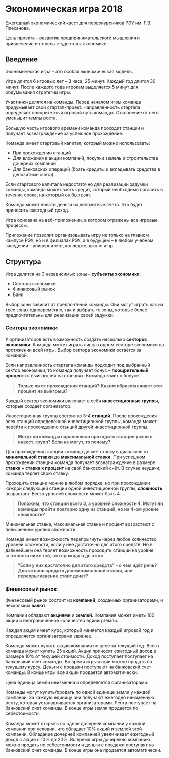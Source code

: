 # Экономическая игра 2018

Ежегодный экономический квест для первокурсников РЭУ им. Г.В. Плеханова.

Цель проекта – развитие предпринимательского мышления и привлечение интереса студентов к экономике.

## Введение
Экономическая игра – это особая экономическая модель.

Игра длится 6 игровых лет – 3 часа, 25 минут. Каждый год длится 30 минут. После каждого года игрокам выделяется 5 минут для обдумывания стратегии игры.

Участники делятся на команды. Перед началом игры команда придумывает свой стартап-проект. Направленность стартапа определяет приоритетный игровой путь команды. Отклонение от него уменьшит темпы роста.

Большую часть игрового времени команда проходит станции и получает вознаграждение за успешное прохождение.

Команда имеет стартовый капитал, который можно использовать:

* При прохождении станций
* Для вложения в акции компаний, покупки земель и строительства дочерних компаний
* Для банковских операций (брать кредиты и вкладывать средства в депозитные счета)

Если стартового капитала недостаточно для реализации задумки команды, команда может взять кредит, который необходимо погасить в течение срока, на который он был взят.

Команда может внести деньги на депозитные счета. Это будет приносить ежегодный доход.

Игра основана на веб-приложении, в котором отражены все игровые процессы.

Приложение позволит организовывать игру не только на главном кампусе РЭУ, но и в филиалах РЭУ, а в будущем – в любом учебном заведении – университете, колледже, школе и пр.

## Структура

Игра делится на 3 независимых зоны – **субъекты экономики**:

* Сектора экономики
* Финансовый рынок
* Банк

Выбор зоны зависит от предпочтений команды. Они могут играть как на трёх зонах одновременно, так и выбрать те зоны, которые более предпочтительны для реализации своей задумки.

### Сектора экономики

У организаторов есть возможность создать несколько **секторов экономики**. Команда может играть лишь в одном секторе экономики на протяжении всей игры. Выбор сектора экономики остаётся за командой.

Если направленность стартапа команды подходит под выбранный сектор экономики, то команда получает бонус – **поощрительный процент** от выигрышей на станциях. Команда знает о бонусе.

>**Только ли от прохождения станций?**
>**Каким образом влияет этот процент на выигрыш?**

Каждый сектор экономики включает в себя **инвестиционные группы**, которые создаёт организатор.

Инвестиционная группа состоит из 3-4 **станций**. После прохождения всех станций определённой инвестиционной группы, команда может перейти к прохождению станций другой инвестиционной группы.

>**Могут ли команды параллельно проходить станции разных инвест. групп? Если не могут, то почему?**

Для прохождения станции команда делает ставку в диапазоне от **минимальной ставки** до **максимальной ставки**. При успешном прохождении станции команда получает вознаграждение в размере **ставка + ставка x процент** на свой банковский счёт. В случае неудачи, команда теряет свою ставку.

Проходить станции можно в любом порядке, но при прохождении каждой следующей станции одной инвестиционной группы, **сложность** возрастает. Всего уровней сложности может быть 4.

>**Положим, что станций всего 3, а уровней сложности 4. Могут ли команды пройти повторно одну из станций, но на 4-ом уровне сложности?**

Минимальная ставка, максимальная ставка и процент возрастают с повышением уровня сложности.

Команда имеет возможность перепрыгнуть через любое количество уровней сложности, если у неё достаточно для этого средств. Но в дальнейшем она теряет возможность проходить станции на уровне сложности ниже той, что проходила до этого.

>**"Если у них достаточно для этого средств" - о чём идёт речь? Достаточно средств для минимальной ставки, или перепрыгиваение стоит денег?**

### Финансовый рынок

Финансовый рынок состоит из **компаний**, созданных организаторами, и нескольких **валют**.

Компании обладают **акциями** и **землей**. Компания может иметь 100 акций и неограниченное количество единиц земли.

Каждая акция имеет курс, который меняется каждый игровой год и определяется организаторами заранее.

Команда может купить акции компании по цене за текущий год. Всего команда может купить 25 акций. Акции приносят ежегодный доход в размере 10% от текущей стоимости. Доход поступает поступает на банковский счет команды. Во время игры акции можно продать по текущему курсу. Деньги с продажи поступают на банковский счет команды. В конце игры все акции продается автоматически.

Цена единица земли неизменна и определяется организаторами.

Команды могут купить/продать по одной единице земли у каждой компании. За каждую единицу они получают ежегодно неизменную ренту, которая устанавливается организаторами. Рента поступает на банковский счет команды. В конце игры земля продаётся по себестоимости.

Команда может открыть по одной дочерней компании у каждой компании при условии, что обладает 10% акций и землей этой компании. Обладание дочерней компанией увеличивает ежегодный доход с акций с 10% до 20%. Во время игры дочернюю компанию можно продать по себестоимости и деньги с продажи поступаят на банковский счет команды. В конце игры она продается автоматически.
